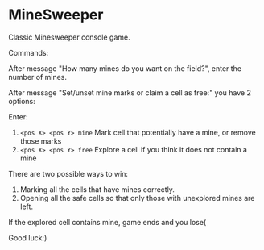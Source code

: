 # MineSweeper
Classic Minesweeper console game.

Commands:

After message "How many mines do you want on the field?", enter the number of mines.

After message "Set/unset mine marks or claim a cell as free:" you have 2 options:

Enter:
1) ```<pos X> <pos Y> mine```
  Mark cell that potentially have a mine, or remove those marks
2) ```<pos X> <pos Y> free```
  Explore a cell if you think it does not contain a mine
  
There are two possible ways to win:
  1) Marking all the cells that have mines correctly.
  2) Opening all the safe cells so that only those with unexplored mines are left.
  
 If the explored cell contains mine, game ends and you lose(
  
  Good luck:)

